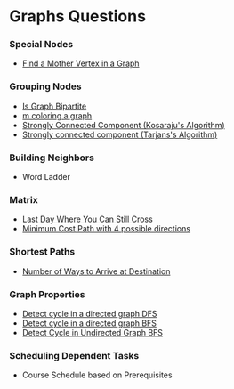 # Graphs Questions



### Special Nodes

* [Find a Mother Vertex in a Graph](find-a-mother-vertex-in-a-graph.md)

### Grouping Nodes

* [Is Graph Bipartite](is-graph-bipartite.md)
* [m coloring a graph](m-coloring-a-graph.md)
* [Strongly Connected Component \(Kosaraju's Algorithm\)](strongly-connected-component-kosarajus-algorithm.md)
* [Strongly connected component \(Tarjans's Algorithm\)](strongly-connected-component-tarjanss-algo.md)

### Building Neighbors

* Word Ladder

### Matrix 

* [Last Day Where You Can Still Cross](../2d-array-problems/last-day-where-you-can-still-cross.md)
* [Minimum Cost Path with 4 possible directions](../2d-array-problems/minimum-cost-path-with-4-possible-directions.md)

### Shortest Paths

* [Number of Ways to Arrive at Destination](number-of-ways-to-arrive-at-destination.md)

### Graph Properties

* [Detect cycle in a directed graph DFS](detect-cycle-in-a-directed-graph-dfs.md)
* [Detect cycle in a directed graph BFS](detect-cycle-in-a-directed-graph-using-bfs.md)
* [Detect Cycle in Undirected Graph BFS](detect-cycle-in-undirected-graph-using-bfs.md)

### Scheduling Dependent Tasks

* Course Schedule based on Prerequisites



